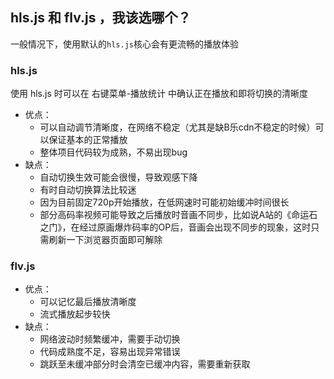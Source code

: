 ## hls.js 和 flv.js ，我该选哪个？

一般情况下，使用默认的`hls.js`核心会有更流畅的播放体验

### hls.js  
使用 hls.js 时可以在 右键菜单-播放统计 中确认正在播放和即将切换的清晰度
- 优点：
  - 可以自动调节清晰度，在网络不稳定（尤其是缺B乐cdn不稳定的时候）可以保证基本的正常播放
  - 整体项目代码较为成熟，不易出现bug
- 缺点：
  - 自动切换生效可能会很慢，导致观感下降
  - 有时自动切换算法比较迷
  - 因为目前固定720p开始播放，在低网速时可能初始缓冲时间很长
  - 部分高码率视频可能导致之后播放时音画不同步，比如说A站的《命运石之门》，在经过原画爆炸码率的OP后，音画会出现不同步的现象，这时只需刷新一下浏览器页面即可解除
  
### flv.js
- 优点：
  - 可以记忆最后播放清晰度
  - 流式播放起步较快
- 缺点：
  - 网络波动时频繁缓冲，需要手动切换
  - 代码成熟度不足，容易出现异常错误
  - 跳跃至未缓冲部分时会清空已缓冲内容，需要重新获取
